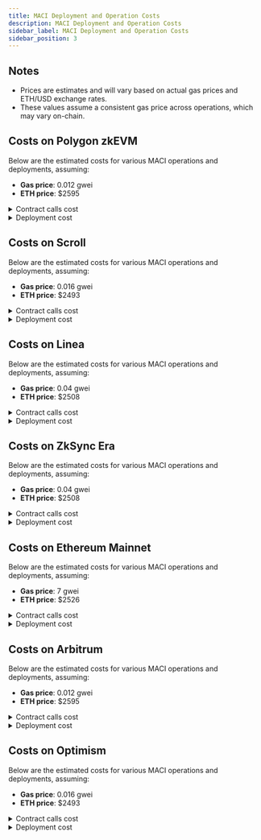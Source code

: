 ```yaml
---
title: MACI Deployment and Operation Costs
description: MACI Deployment and Operation Costs
sidebar_label: MACI Deployment and Operation Costs
sidebar_position: 3
---
```


## Notes

- Prices are estimates and will vary based on actual gas prices and ETH/USD exchange rates.
- These values assume a consistent gas price across operations, which may vary on-chain.

## Costs on Polygon zkEVM

Below are the estimated costs for various MACI operations and deployments, assuming:

- **Gas price**: 0.012 gwei
- **ETH price**: $2595

<details>
<summary>Contract calls cost</summary>

| Contract                                 | Method                     | Min     | Max     | Avg     | USD (avg) |
| ---------------------------------------- | -------------------------- | ------- | ------- | ------- | --------- |
| AnonAadhaarCheckerFactory                | deploy                     | -       | -       | 125971  | 0.00402   |
| AnonAadhaarPolicy                        | enforce                    | -       | -       | 38141   | 0.00122   |
| AnonAadhaarPolicy                        | setTarget                  | 50133   | 50167   | 50149   | 0.0016    |
| AnonAadhaarPolicyFactory                 | deploy                     | -       | -       | 129387  | 0.00413   |
| ConstantInitialVoiceCreditProxyFactory   | deploy                     | -       | -       | 118665  | 0.00379   |
| EASCheckerFactory                        | deploy                     | -       | -       | 155556  | 0.00497   |
| EASPolicyFactory                         | deploy                     | -       | -       | 129387  | 0.00413   |
| ERC20CheckerFactory                      | deploy                     | -       | -       | 125959  | 0.00402   |
| ERC20PolicyFactory                       | deploy                     | -       | -       | 129365  | 0.00413   |
| ERC20VotesCheckerFactory                 | deploy                     | -       | -       | 154673  | 0.00494   |
| ERC20VotesInitialVoiceCreditProxyFactory | deploy                     | -       | -       | 176590  | 0.00564   |
| ERC20VotesPolicyFactory                  | deploy                     | -       | -       | 129365  | 0.00413   |
| FreeForAllCheckerFactory                 | deploy                     | -       | -       | 89376   | 0.00286   |
| FreeForAllPolicyFactory                  | deploy                     | 129375  | 129387  | 129386  | 0.00413   |
| GitcoinPassportCheckerFactory            | deploy                     | -       | -       | 125937  | 0.00402   |
| GitcoinPassportPolicyFactory             | deploy                     | -       | -       | 129365  | 0.00413   |
| HatsCheckerFactory                       | deploy                     | -       | -       | 169023  | 0.0054    |
| HatsPolicyFactory                        | deploy                     | -       | -       | 129387  | 0.00413   |
| MACI                                     | deployPoll                 | 1580765 | 1583829 | 1581626 | 0.05052   |
| MACI                                     | signUp                     | 197667  | 730480  | 315320  | 0.01007   |
| MerkleProofCheckerFactory                | deploy                     | -       | -       | 119047  | 0.0038    |
| MerkleProofPolicyFactory                 | deploy                     | -       | -       | 129387  | 0.00413   |
| MessageProcessor                         | processMessages            | 252019  | 252918  | 252319  | 0.00806   |
| Poll                                     | joinPoll                   | 282314  | 503970  | 334837  | 0.0107    |
| Poll                                     | mergeState                 | 198686  | 354005  | 255089  | 0.00815   |
| Poll                                     | padLastBatch               | -       | -       | 81884   | 0.00262   |
| Poll                                     | publishMessage             | -       | -       | 358725  | 0.01146   |
| Poll                                     | publishMessageBatch        | -       | -       | 671490  | 0.02145   |
| Poll                                     | relayMessagesBatch         | -       | -       | 155235  | 0.00496   |
| PollFactory                              | deploy                     | -       | -       | 1099100 | 0.03511   |
| SemaphoreCheckerFactory                  | deploy                     | -       | -       | 106047  | 0.00339   |
| SemaphorePolicyFactory                   | deploy                     | -       | -       | 129387  | 0.00413   |
| Tally                                    | addTallyResults            | 7311562 | 7844012 | 7577787 | 0.24207   |
| Tally                                    | tallyVotes                 | 147262  | 204522  | 161585  | 0.00516   |
| TokenCheckerFactory                      | deploy                     | -       | -       | 97197   | 0.0031    |
| TokenPolicyFactory                       | deploy                     | -       | -       | 129387  | 0.00413   |
| VerifyingKeysRegistry                    | setPollJoinedVerifyingKey  | -       | -       | 453033  | 0.01447   |
| VerifyingKeysRegistry                    | setPollJoiningVerifyingKey | -       | -       | 453011  | 0.01447   |
| VerifyingKeysRegistry                    | setVerifyingKeys           | 885514  | 885526  | 885517  | 0.02829   |
| VerifyingKeysRegistry                    | setVerifyingKeysBatch      | -       | -       | 1787720 | 0.05711   |
| ZupassCheckerFactory                     | deploy                     | -       | -       | 206318  | 0.00659   |
| ZupassPolicyFactory                      | deploy                     | -       | -       | 129365  | 0.00413   |

</details>

<details>
<summary>Deployment cost</summary>

| Deployments                              | Min Gas | Max Gas | Avg Gas | % of Limit | USD (avg) |
| ---------------------------------------- | ------- | ------- | ------- | ---------- | --------- |
| AnonAadhaarCheckerFactory                | -       | -       | 567621  | 1.9%       | 0.01813   |
| AnonAadhaarPolicyFactory                 | -       | -       | 759390  | 2.5%       | 0.02426   |
| ConstantInitialVoiceCreditProxyFactory   | -       | -       | 379812  | 1.3%       | 0.01213   |
| EASCheckerFactory                        | -       | -       | 623304  | 2.1%       | 0.01991   |
| EASPolicyFactory                         | -       | -       | 690560  | 2.3%       | 0.02206   |
| ERC20CheckerFactory                      | -       | -       | 446429  | 1.5%       | 0.01426   |
| ERC20PolicyFactory                       | -       | -       | 684892  | 2.3%       | 0.02188   |
| ERC20VotesCheckerFactory                 | -       | -       | 464123  | 1.5%       | 0.01483   |
| ERC20VotesInitialVoiceCreditProxyFactory | -       | -       | 482127  | 1.6%       | 0.01540   |
| ERC20VotesPolicyFactory                  | -       | -       | 685960  | 2.3%       | 0.02191   |
| FreeForAllCheckerFactory                 | -       | -       | 329927  | 1.1%       | 0.01054   |
| FreeForAllPolicyFactory                  | -       | -       | 653501  | 2.2%       | 0.02088   |
| GitcoinPassportCheckerFactory            | -       | -       | 463912  | 1.5%       | 0.01482   |
| GitcoinPassportPolicyFactory             | -       | -       | 687052  | 2.3%       | 0.02195   |
| Hasher                                   | -       | -       | 426472  | 1.4%       | 0.01362   |
| HatsCheckerFactory                       | -       | -       | 572538  | 1.9%       | 0.01829   |
| HatsPolicyFactory                        | -       | -       | 684664  | 2.3%       | 0.02187   |
| MACI                                     | 1803354 | 1803438 | 1803408 | 6.0%       | 0.05761   |
| MerkleProofCheckerFactory                | -       | -       | 491985  | 1.6%       | 0.01572   |
| MerkleProofPolicyFactory                 | -       | -       | 686188  | 2.3%       | 0.02192   |
| MessageProcessorFactory                  | 1818377 | 1818401 | 1818398 | 6.1%       | 0.05809   |
| PollFactory                              | 3720635 | 3720683 | 3720678 | 12.4%      | 0.11885   |
| PoseidonT3                               | -       | -       | 2157126 | 7.2%       | 0.06891   |
| PoseidonT4                               | -       | -       | 2745274 | 9.2%       | 0.0877    |
| PoseidonT5                               | -       | -       | 3569887 | 11.9%      | 0.11404   |
| PoseidonT6                               | -       | -       | 4261625 | 14.2%      | 0.13613   |
| SemaphoreCheckerFactory                  | -       | -       | 557606  | 1.9%       | 0.01781   |
| SemaphorePolicyFactory                   | -       | -       | 749517  | 2.5%       | 0.02394   |
| TallyFactory                             | 2176647 | 2176671 | 2176668 | 7.3%       | 0.06953   |
| TokenCheckerFactory                      | -       | -       | 435769  | 1.5%       | 0.01392   |
| TokenPolicyFactory                       | -       | -       | 690920  | 2.3%       | 0.02207   |
| Utilities                                | -       | -       | 664356  | 2.2%       | 0.02122   |
| Verifier                                 | -       | -       | 775226  | 2.6%       | 0.02476   |
| VerifyingKeysRegistry                    | -       | -       | 1755862 | 5.9%       | 0.05609   |
| ZupassCheckerFactory                     | -       | -       | 640425  | 2.1%       | 0.02046   |
| ZupassGroth16Verifier                    | -       | -       | 1108706 | 3.7%       | 0.03542   |
| ZupassPolicyFactory                      | -       | -       | 785744  | 2.6%       | 0.0251    |

</details>

## Costs on Scroll

Below are the estimated costs for various MACI operations and deployments, assuming:

- **Gas price**: 0.016 gwei
- **ETH price**: $2493

<details>
<summary>Contract calls cost</summary>

| Contract                                 | Method                     | Min     | Max     | Avg     | USD (avg) |
| ---------------------------------------- | -------------------------- | ------- | ------- | ------- | --------- |
| AnonAadhaarCheckerFactory                | deploy                     | -       | -       | 125971  | 0.00496   |
| AnonAadhaarPolicy                        | enforce                    | -       | -       | 38141   | 0.0016    |
| AnonAadhaarPolicy                        | setTarget                  | 50133   | 50167   | 50149   | 0.00208   |
| AnonAadhaarPolicyFactory                 | deploy                     | -       | -       | 129387  | 0.00512   |
| ConstantInitialVoiceCreditProxyFactory   | deploy                     | -       | -       | 118665  | 0.0048    |
| EASCheckerFactory                        | deploy                     | -       | -       | 155556  | 0.00624   |
| EASPolicyFactory                         | deploy                     | -       | -       | 129387  | 0.00512   |
| ERC20CheckerFactory                      | deploy                     | -       | -       | 125959  | 0.00496   |
| ERC20PolicyFactory                       | deploy                     | -       | -       | 129365  | 0.00512   |
| ERC20VotesCheckerFactory                 | deploy                     | -       | -       | 154673  | 0.00624   |
| ERC20VotesInitialVoiceCreditProxyFactory | deploy                     | -       | -       | 176590  | 0.00704   |
| ERC20VotesPolicyFactory                  | deploy                     | -       | -       | 129365  | 0.00512   |
| FreeForAllCheckerFactory                 | deploy                     | -       | -       | 89376   | 0.00352   |
| FreeForAllPolicyFactory                  | deploy                     | 129375  | 129387  | 129386  | 0.00512   |
| GitcoinPassportCheckerFactory            | deploy                     | -       | -       | 125937  | 0.00496   |
| GitcoinPassportPolicyFactory             | deploy                     | -       | -       | 129365  | 0.00512   |
| HatsCheckerFactory                       | deploy                     | -       | -       | 169023  | 0.00672   |
| HatsPolicyFactory                        | deploy                     | -       | -       | 129387  | 0.00512   |
| MACI                                     | deployPoll                 | 1580765 | 1583829 | 1581630 | 0.06304   |
| MACI                                     | signUp                     | 197667  | 730492  | 315320  | 0.01264   |
| MerkleProofCheckerFactory                | deploy                     | -       | -       | 119047  | 0.0048    |
| MerkleProofPolicyFactory                 | deploy                     | -       | -       | 129387  | 0.00512   |
| MessageProcessor                         | processMessages            | 252007  | 252918  | 252317  | 0.01008   |
| Poll                                     | joinPoll                   | 282314  | 503970  | 334835  | 0.01328   |
| Poll                                     | mergeState                 | 198686  | 354005  | 255089  | 0.01024   |
| Poll                                     | padLastBatch               | -       | -       | 81884   | 0.0032    |
| Poll                                     | publishMessage             | -       | -       | 358725  | 0.01424   |
| Poll                                     | publishMessageBatch        | -       | -       | 671502  | 0.02672   |
| Poll                                     | relayMessagesBatch         | -       | -       | 155235  | 0.00624   |
| PollFactory                              | deploy                     | -       | -       | 1099088 | 0.04384   |
| SemaphoreCheckerFactory                  | deploy                     | -       | -       | 106047  | 0.00416   |
| SemaphorePolicyFactory                   | deploy                     | -       | -       | 129387  | 0.00512   |
| Tally                                    | addTallyResults            | 7311562 | 7844012 | 7577787 | 0.30224   |
| Tally                                    | tallyVotes                 | 147262  | 204522  | 161585  | 0.0064    |
| TokenCheckerFactory                      | deploy                     | -       | -       | 97197   | 0.00384   |
| TokenPolicyFactory                       | deploy                     | -       | -       | 129387  | 0.00512   |
| VerifyingKeysRegistry                    | setPollJoinedVerifyingKey  | -       | -       | 453033  | 0.01808   |
| VerifyingKeysRegistry                    | setPollJoiningVerifyingKey | -       | -       | 453011  | 0.01808   |
| VerifyingKeysRegistry                    | setVerifyingKeys           | 885514  | 885526  | 885517  | 0.03536   |
| VerifyingKeysRegistry                    | setVerifyingKeysBatch      | -       | -       | 1787720 | 0.07136   |
| ZupassCheckerFactory                     | deploy                     | -       | -       | 206318  | 0.00816   |
| ZupassPolicyFactory                      | deploy                     | -       | -       | 129365  | 0.00512   |

</details>

<details>
<summary>Deployment cost</summary>

| Deployments                              | Min Gas | Max Gas | Avg Gas | % of Block Limit | USD (avg) |
| ---------------------------------------- | ------- | ------- | ------- | ---------------- | --------- |
| AnonAadhaarCheckerFactory                | -       | -       | 567621  | 1.9 %            | 0.02272   |
| AnonAadhaarPolicyFactory                 | -       | -       | 759390  | 2.5 %            | 0.03024   |
| ConstantInitialVoiceCreditProxyFactory   | -       | -       | 379812  | 1.3 %            | 0.0152    |
| EASCheckerFactory                        | -       | -       | 623304  | 2.1 %            | 0.0248    |
| EASPolicyFactory                         | -       | -       | 690560  | 2.3 %            | 0.02752   |
| ERC20CheckerFactory                      | -       | -       | 446429  | 1.5 %            | 0.01776   |
| ERC20PolicyFactory                       | -       | -       | 684892  | 2.3 %            | 0.02736   |
| ERC20VotesCheckerFactory                 | -       | -       | 464123  | 1.5 %            | 0.01856   |
| ERC20VotesInitialVoiceCreditProxyFactory | -       | -       | 482127  | 1.6 %            | 0.0192    |
| ERC20VotesPolicyFactory                  | -       | -       | 685960  | 2.3 %            | 0.02736   |
| FreeForAllCheckerFactory                 | -       | -       | 329927  | 1.1 %            | 0.01312   |
| FreeForAllPolicyFactory                  | -       | -       | 653501  | 2.2 %            | 0.02608   |
| GitcoinPassportCheckerFactory            | -       | -       | 463912  | 1.5 %            | 0.01856   |
| GitcoinPassportPolicyFactory             | -       | -       | 687052  | 2.3 %            | 0.02736   |
| Hasher                                   | -       | -       | 426472  | 1.4 %            | 0.01696   |
| HatsCheckerFactory                       | -       | -       | 572538  | 1.9 %            | 0.02288   |
| HatsPolicyFactory                        | -       | -       | 684664  | 2.3 %            | 0.02736   |
| MACI                                     | 1803354 | 1803438 | 1803408 | 6.0 %            | 0.072     |
| MerkleProofCheckerFactory                | -       | -       | 491985  | 1.6 %            | 0.01968   |
| MerkleProofPolicyFactory                 | -       | -       | 686188  | 2.3 %            | 0.02736   |
| MessageProcessorFactory                  | 1818377 | 1818401 | 1818398 | 6.1 %            | 0.07248   |
| PollFactory                              | 3720635 | 3720683 | 3720678 | 12.4 %           | 0.14848   |
| PoseidonT3                               | -       | -       | 2157126 | 7.2 %            | 0.08608   |
| PoseidonT4                               | -       | -       | 2745274 | 9.2 %            | 0.1096    |
| PoseidonT5                               | -       | -       | 3569887 | 11.9 %           | 0.1424    |
| PoseidonT6                               | -       | -       | 4261625 | 14.2 %           | 0.17008   |
| SemaphoreCheckerFactory                  | -       | -       | 557606  | 1.9 %            | 0.02224   |
| SemaphorePolicyFactory                   | -       | -       | 749517  | 2.5 %            | 0.02992   |
| TallyFactory                             | 2176647 | 2176671 | 2176668 | 7.3 %            | 0.08688   |
| TokenCheckerFactory                      | -       | -       | 435769  | 1.5 %            | 0.01744   |
| TokenPolicyFactory                       | -       | -       | 690920  | 2.3 %            | 0.02752   |
| Utilities                                | -       | -       | 664356  | 2.2 %            | 0.02656   |
| Verifier                                 | -       | -       | 775226  | 2.6 %            | 0.03088   |
| VerifyingKeysRegistry                    | -       | -       | 1755862 | 5.9 %            | 0.07008   |
| ZupassCheckerFactory                     | -       | -       | 640425  | 2.1 %            | 0.0256    |
| ZupassGroth16Verifier                    | -       | -       | 1108706 | 3.7 %            | 0.04416   |
| ZupassPolicyFactory                      | -       | -       | 785744  | 2.6 %            | 0.03136   |

</details>

## Costs on Linea

Below are the estimated costs for various MACI operations and deployments, assuming:

- **Gas price**: 0.04 gwei
- **ETH price**: $2508

<details>
<summary>Contract calls cost</summary>

| Contract                                 | Method                     | Min     | Max     | Avg     | USD (avg) |
| ---------------------------------------- | -------------------------- | ------- | ------- | ------- | --------- |
| AnonAadhaarCheckerFactory                | deploy                     | -       | -       | 125971  | 0.0126    |
| AnonAadhaarPolicy                        | enforce                    | -       | -       | 38141   | 0.0038    |
| AnonAadhaarPolicy                        | setTarget                  | 50133   | 50167   | 50149   | 0.005     |
| AnonAadhaarPolicyFactory                 | deploy                     | -       | -       | 129387  | 0.013     |
| ConstantInitialVoiceCreditProxyFactory   | deploy                     | -       | -       | 118665  | 0.0119    |
| EASCheckerFactory                        | deploy                     | -       | -       | 155556  | 0.0156    |
| EASPolicyFactory                         | deploy                     | -       | -       | 129387  | 0.013     |
| ERC20CheckerFactory                      | deploy                     | -       | -       | 125959  | 0.0126    |
| ERC20PolicyFactory                       | deploy                     | -       | -       | 129365  | 0.013     |
| ERC20VotesCheckerFactory                 | deploy                     | -       | -       | 154673  | 0.0155    |
| ERC20VotesInitialVoiceCreditProxyFactory | deploy                     | -       | -       | 176590  | 0.0177    |
| ERC20VotesPolicyFactory                  | deploy                     | -       | -       | 129365  | 0.013     |
| FreeForAllCheckerFactory                 | deploy                     | -       | -       | 89376   | 0.009     |
| FreeForAllPolicyFactory                  | deploy                     | 129375  | 129387  | 129386  | 0.013     |
| GitcoinPassportCheckerFactory            | deploy                     | -       | -       | 125937  | 0.0126    |
| GitcoinPassportPolicyFactory             | deploy                     | -       | -       | 129365  | 0.013     |
| HatsCheckerFactory                       | deploy                     | -       | -       | 169023  | 0.017     |
| HatsPolicyFactory                        | deploy                     | -       | -       | 129387  | 0.013     |
| MACI                                     | deployPoll                 | 1580765 | 1583829 | 1581626 | 0.1587    |
| MACI                                     | signUp                     | 197667  | 730504  | 315320  | 0.0316    |
| MerkleProofCheckerFactory                | deploy                     | -       | -       | 119047  | 0.0119    |
| MerkleProofPolicyFactory                 | deploy                     | -       | -       | 129387  | 0.013     |
| MessageProcessor                         | processMessages            | 252019  | 252918  | 252319  | 0.0253    |
| Poll                                     | joinPoll                   | 282314  | 503970  | 334838  | 0.0336    |
| Poll                                     | mergeState                 | 198686  | 354005  | 255089  | 0.0256    |
| Poll                                     | padLastBatch               | -       | -       | 81884   | 0.0082    |
| Poll                                     | publishMessage             | -       | -       | 358737  | 0.0360    |
| Poll                                     | publishMessageBatch        | -       | -       | 671538  | 0.0674    |
| Poll                                     | relayMessagesBatch         | -       | -       | 155223  | 0.0156    |
| PollFactory                              | deploy                     | -       | -       | 1099100 | 0.1103    |
| SemaphoreCheckerFactory                  | deploy                     | -       | -       | 106047  | 0.0106    |
| SemaphorePolicyFactory                   | deploy                     | -       | -       | 129387  | 0.013     |
| Tally                                    | addTallyResults            | 7311562 | 7844012 | 7577787 | 0.7604    |
| Tally                                    | tallyVotes                 | 147262  | 204522  | 161584  | 0.0162    |
| TokenCheckerFactory                      | deploy                     | -       | -       | 97197   | 0.0098    |
| TokenPolicyFactory                       | deploy                     | -       | -       | 129387  | 0.013     |
| VerifyingKeysRegistry                    | setPollJoinedVerifyingKey  | -       | -       | 453033  | 0.0455    |
| VerifyingKeysRegistry                    | setPollJoiningVerifyingKey | -       | -       | 453011  | 0.0455    |
| VerifyingKeysRegistry                    | setVerifyingKeys           | 885514  | 885526  | 885517  | 0.0889    |
| VerifyingKeysRegistry                    | setVerifyingKeysBatch      | -       | -       | 1787720 | 0.1794    |
| ZupassCheckerFactory                     | deploy                     | -       | -       | 206318  | 0.0207    |
| ZupassPolicyFactory                      | deploy                     | -       | -       | 129365  | 0.013     |

</details>

<details>
<summary>Deployment cost</summary>

| Deployments                              | Min Gas | Max Gas | Avg Gas | % of Block Limit | USD (avg) |
| ---------------------------------------- | ------- | ------- | ------- | ---------------- | --------- |
| AnonAadhaarCheckerFactory                | -       | -       | 567621  | 1.9 %            | 0.057     |
| AnonAadhaarPolicyFactory                 | -       | -       | 759390  | 2.5 %            | 0.0762    |
| ConstantInitialVoiceCreditProxyFactory   | -       | -       | 379812  | 1.3 %            | 0.0381    |
| EASCheckerFactory                        | -       | -       | 623304  | 2.1 %            | 0.0625    |
| EASPolicyFactory                         | -       | -       | 690560  | 2.3 %            | 0.0693    |
| ERC20CheckerFactory                      | -       | -       | 446429  | 1.5 %            | 0.0448    |
| ERC20PolicyFactory                       | -       | -       | 684892  | 2.3 %            | 0.0687    |
| ERC20VotesCheckerFactory                 | -       | -       | 464123  | 1.5 %            | 0.0466    |
| ERC20VotesInitialVoiceCreditProxyFactory | -       | -       | 482127  | 1.6 %            | 0.0484    |
| ERC20VotesPolicyFactory                  | -       | -       | 685960  | 2.3 %            | 0.0688    |
| FreeForAllCheckerFactory                 | -       | -       | 329927  | 1.1 %            | 0.0331    |
| FreeForAllPolicyFactory                  | -       | -       | 653501  | 2.2 %            | 0.0656    |
| GitcoinPassportCheckerFactory            | -       | -       | 463912  | 1.5 %            | 0.0466    |
| GitcoinPassportPolicyFactory             | -       | -       | 687052  | 2.3 %            | 0.0689    |
| Hasher                                   | -       | -       | 426472  | 1.4 %            | 0.0428    |
| HatsCheckerFactory                       | -       | -       | 572538  | 1.9 %            | 0.0575    |
| HatsPolicyFactory                        | -       | -       | 684664  | 2.3 %            | 0.0687    |
| MACI                                     | 1803354 | 1803438 | 1803408 | 6.0 %            | 0.181     |
| MerkleProofCheckerFactory                | -       | -       | 491985  | 1.6 %            | 0.0494    |
| MerkleProofPolicyFactory                 | -       | -       | 686188  | 2.3 %            | 0.0689    |
| MessageProcessorFactory                  | 1818377 | 1818401 | 1818398 | 6.1 %            | 0.1825    |
| PollFactory                              | 3720635 | 3720683 | 3720678 | 12.4 %           | 0.3734    |
| PoseidonT3                               | -       | -       | 2157126 | 7.2 %            | 0.2165    |
| PoseidonT4                               | -       | -       | 2745274 | 9.2 %            | 0.2755    |
| PoseidonT5                               | -       | -       | 3569887 | 11.9 %           | 0.3582    |
| PoseidonT6                               | -       | -       | 4261625 | 14.2 %           | 0.4277    |
| SemaphoreCheckerFactory                  | -       | -       | 557606  | 1.9 %            | 0.0560    |
| SemaphorePolicyFactory                   | -       | -       | 749517  | 2.5 %            | 0.0752    |
| TallyFactory                             | 2176647 | 2176671 | 2176668 | 7.3 %            | 0.2184    |
| TokenCheckerFactory                      | -       | -       | 435769  | 1.5 %            | 0.0437    |
| TokenPolicyFactory                       | -       | -       | 690920  | 2.3 %            | 0.0693    |
| Utilities                                | -       | -       | 664356  | 2.2 %            | 0.0667    |
| Verifier                                 | -       | -       | 775226  | 2.6 %            | 0.0778    |
| VerifyingKeysRegistry                    | -       | -       | 1755862 | 5.9 %            | 0.1762    |
| ZupassCheckerFactory                     | -       | -       | 640425  | 2.1 %            | 0.0643    |
| ZupassGroth16Verifier                    | -       | -       | 1108706 | 3.7 %            | 0.1113    |
| ZupassPolicyFactory                      | -       | -       | 785744  | 2.6 %            | 0.0788    |

</details>

## Costs on ZkSync Era

Below are the estimated costs for various MACI operations and deployments, assuming:

- **Gas price**: 0.04 gwei
- **ETH price**: $2508

<details>
<summary>Contract calls cost</summary>

| Contract                                 | Method                     | Min     | Max     | Avg     | USD (avg) |
| ---------------------------------------- | -------------------------- | ------- | ------- | ------- | --------- |
| AnonAadhaarCheckerFactory                | deploy                     | -       | -       | 125971  | 0.0126    |
| AnonAadhaarPolicy                        | enforce                    | -       | -       | 38141   | 0.0038    |
| AnonAadhaarPolicy                        | setTarget                  | 50133   | 50167   | 50149   | 0.005     |
| AnonAadhaarPolicyFactory                 | deploy                     | -       | -       | 129387  | 0.013     |
| ConstantInitialVoiceCreditProxyFactory   | deploy                     | -       | -       | 118665  | 0.0119    |
| EASCheckerFactory                        | deploy                     | -       | -       | 155556  | 0.0156    |
| EASPolicyFactory                         | deploy                     | -       | -       | 129387  | 0.013     |
| ERC20CheckerFactory                      | deploy                     | -       | -       | 125959  | 0.0126    |
| ERC20PolicyFactory                       | deploy                     | -       | -       | 129365  | 0.013     |
| ERC20VotesCheckerFactory                 | deploy                     | -       | -       | 154673  | 0.0155    |
| ERC20VotesInitialVoiceCreditProxyFactory | deploy                     | -       | -       | 176590  | 0.0177    |
| ERC20VotesPolicyFactory                  | deploy                     | -       | -       | 129365  | 0.013     |
| FreeForAllCheckerFactory                 | deploy                     | -       | -       | 89376   | 0.009     |
| FreeForAllPolicyFactory                  | deploy                     | 129375  | 129387  | 129386  | 0.013     |
| GitcoinPassportCheckerFactory            | deploy                     | -       | -       | 125937  | 0.0126    |
| GitcoinPassportPolicyFactory             | deploy                     | -       | -       | 129365  | 0.013     |
| HatsCheckerFactory                       | deploy                     | -       | -       | 169023  | 0.017     |
| HatsPolicyFactory                        | deploy                     | -       | -       | 129387  | 0.013     |
| MACI                                     | deployPoll                 | 1580765 | 1583829 | 1581626 | 0.1587    |
| MACI                                     | signUp                     | 197667  | 730504  | 315320  | 0.0316    |
| MerkleProofCheckerFactory                | deploy                     | -       | -       | 119047  | 0.0119    |
| MerkleProofPolicyFactory                 | deploy                     | -       | -       | 129387  | 0.013     |
| MessageProcessor                         | processMessages            | 252019  | 252918  | 252319  | 0.0253    |
| Poll                                     | joinPoll                   | 282314  | 503970  | 334838  | 0.0336    |
| Poll                                     | mergeState                 | 198686  | 354005  | 255089  | 0.0256    |
| Poll                                     | padLastBatch               | -       | -       | 81884   | 0.0082    |
| Poll                                     | publishMessage             | -       | -       | 358737  | 0.0360    |
| Poll                                     | publishMessageBatch        | -       | -       | 671538  | 0.0674    |
| Poll                                     | relayMessagesBatch         | -       | -       | 155223  | 0.0156    |
| PollFactory                              | deploy                     | -       | -       | 1099100 | 0.1103    |
| SemaphoreCheckerFactory                  | deploy                     | -       | -       | 106047  | 0.0106    |
| SemaphorePolicyFactory                   | deploy                     | -       | -       | 129387  | 0.013     |
| Tally                                    | addTallyResults            | 7311562 | 7844012 | 7577787 | 0.7604    |
| Tally                                    | tallyVotes                 | 147262  | 204522  | 161584  | 0.0162    |
| TokenCheckerFactory                      | deploy                     | -       | -       | 97197   | 0.0098    |
| TokenPolicyFactory                       | deploy                     | -       | -       | 129387  | 0.013     |
| VerifyingKeysRegistry                    | setPollJoinedVerifyingKey  | -       | -       | 453033  | 0.0455    |
| VerifyingKeysRegistry                    | setPollJoiningVerifyingKey | -       | -       | 453011  | 0.0455    |
| VerifyingKeysRegistry                    | setVerifyingKeys           | 885514  | 885526  | 885517  | 0.0889    |
| VerifyingKeysRegistry                    | setVerifyingKeysBatch      | -       | -       | 1787720 | 0.1794    |
| ZupassCheckerFactory                     | deploy                     | -       | -       | 206318  | 0.0207    |
| ZupassPolicyFactory                      | deploy                     | -       | -       | 129365  | 0.013     |

</details>

<details>
<summary>Deployment cost</summary>

| Deployments                              | Min Gas | Max Gas | Avg Gas | % of Block Limit | USD (avg) |
| ---------------------------------------- | ------- | ------- | ------- | ---------------- | --------- |
| AnonAadhaarCheckerFactory                | -       | -       | 567621  | 1.9 %            | 0.057     |
| AnonAadhaarPolicyFactory                 | -       | -       | 759390  | 2.5 %            | 0.0762    |
| ConstantInitialVoiceCreditProxyFactory   | -       | -       | 379812  | 1.3 %            | 0.0381    |
| EASCheckerFactory                        | -       | -       | 623304  | 2.1 %            | 0.0625    |
| EASPolicyFactory                         | -       | -       | 690560  | 2.3 %            | 0.0693    |
| ERC20CheckerFactory                      | -       | -       | 446429  | 1.5 %            | 0.0448    |
| ERC20PolicyFactory                       | -       | -       | 684892  | 2.3 %            | 0.0687    |
| ERC20VotesCheckerFactory                 | -       | -       | 464123  | 1.5 %            | 0.0466    |
| ERC20VotesInitialVoiceCreditProxyFactory | -       | -       | 482127  | 1.6 %            | 0.0484    |
| ERC20VotesPolicyFactory                  | -       | -       | 685960  | 2.3 %            | 0.0688    |
| FreeForAllCheckerFactory                 | -       | -       | 329927  | 1.1 %            | 0.0331    |
| FreeForAllPolicyFactory                  | -       | -       | 653501  | 2.2 %            | 0.0656    |
| GitcoinPassportCheckerFactory            | -       | -       | 463912  | 1.5 %            | 0.0466    |
| GitcoinPassportPolicyFactory             | -       | -       | 687052  | 2.3 %            | 0.0689    |
| Hasher                                   | -       | -       | 426472  | 1.4 %            | 0.0428    |
| HatsCheckerFactory                       | -       | -       | 572538  | 1.9 %            | 0.0575    |
| HatsPolicyFactory                        | -       | -       | 684664  | 2.3 %            | 0.0687    |
| MACI                                     | 1803354 | 1803438 | 1803408 | 6.0 %            | 0.181     |
| MerkleProofCheckerFactory                | -       | -       | 491985  | 1.6 %            | 0.0494    |
| MerkleProofPolicyFactory                 | -       | -       | 686188  | 2.3 %            | 0.0689    |
| MessageProcessorFactory                  | 1818377 | 1818401 | 1818398 | 6.1 %            | 0.1825    |
| PollFactory                              | 3720635 | 3720683 | 3720678 | 12.4 %           | 0.3734    |
| PoseidonT3                               | -       | -       | 2157126 | 7.2 %            | 0.2165    |
| PoseidonT4                               | -       | -       | 2745274 | 9.2 %            | 0.2755    |
| PoseidonT5                               | -       | -       | 3569887 | 11.9 %           | 0.3582    |
| PoseidonT6                               | -       | -       | 4261625 | 14.2 %           | 0.4277    |
| SemaphoreCheckerFactory                  | -       | -       | 557606  | 1.9 %            | 0.0560    |
| SemaphorePolicyFactory                   | -       | -       | 749517  | 2.5 %            | 0.0752    |
| TallyFactory                             | 2176647 | 2176671 | 2176668 | 7.3 %            | 0.2184    |
| TokenCheckerFactory                      | -       | -       | 435769  | 1.5 %            | 0.0437    |
| TokenPolicyFactory                       | -       | -       | 690920  | 2.3 %            | 0.0693    |
| Utilities                                | -       | -       | 664356  | 2.2 %            | 0.0667    |
| Verifier                                 | -       | -       | 775226  | 2.6 %            | 0.0778    |
| VerifyingKeysRegistry                    | -       | -       | 1755862 | 5.9 %            | 0.1762    |
| ZupassCheckerFactory                     | -       | -       | 640425  | 2.1 %            | 0.0643    |
| ZupassGroth16Verifier                    | -       | -       | 1108706 | 3.7 %            | 0.1113    |
| ZupassPolicyFactory                      | -       | -       | 785744  | 2.6 %            | 0.0788    |

</details>

## Costs on Ethereum Mainnet

Below are the estimated costs for various MACI operations and deployments, assuming:

- **Gas price**: 7 gwei
- **ETH price**: $2526

<details>
<summary>Contract calls cost</summary>

| Contract                                 | Method                     | Min     | Max     | Avg     | USD (avg) |
| ---------------------------------------- | -------------------------- | ------- | ------- | ------- | --------- |
| AnonAadhaarCheckerFactory                | deploy                     | -       | -       | 125971  | 2.23      |
| AnonAadhaarPolicy                        | enforce                    | -       | -       | 38141   | 0.67      |
| AnonAadhaarPolicy                        | setTarget                  | 50133   | 50167   | 50149   | 0.89      |
| AnonAadhaarPolicyFactory                 | deploy                     | -       | -       | 129387  | 2.29      |
| ConstantInitialVoiceCreditProxyFactory   | deploy                     | -       | -       | 118665  | 2.10      |
| EASCheckerFactory                        | deploy                     | -       | -       | 155556  | 2.75      |
| EASPolicyFactory                         | deploy                     | -       | -       | 129387  | 2.29      |
| ERC20CheckerFactory                      | deploy                     | -       | -       | 125959  | 2.23      |
| ERC20PolicyFactory                       | deploy                     | -       | -       | 129365  | 2.29      |
| ERC20VotesCheckerFactory                 | deploy                     | -       | -       | 154673  | 2.74      |
| ERC20VotesInitialVoiceCreditProxyFactory | deploy                     | -       | -       | 176590  | 3.12      |
| ERC20VotesPolicyFactory                  | deploy                     | -       | -       | 129365  | 2.29      |
| FreeForAllCheckerFactory                 | deploy                     | -       | -       | 89376   | 1.58      |
| FreeForAllPolicyFactory                  | deploy                     | 129375  | 129387  | 129386  | 2.29      |
| GitcoinPassportCheckerFactory            | deploy                     | -       | -       | 125937  | 2.23      |
| GitcoinPassportPolicyFactory             | deploy                     | -       | -       | 129365  | 2.29      |
| HatsCheckerFactory                       | deploy                     | -       | -       | 169023  | 2.99      |
| HatsPolicyFactory                        | deploy                     | -       | -       | 129387  | 2.29      |
| MACI                                     | deployPoll                 | 1580777 | 1583817 | 1581631 | 27.98     |
| MACI                                     | signUp                     | 197667  | 730504  | 315320  | 5.58      |
| MerkleProofCheckerFactory                | deploy                     | -       | -       | 119047  | 2.11      |
| MerkleProofPolicyFactory                 | deploy                     | -       | -       | 129387  | 2.29      |
| MessageProcessor                         | processMessages            | 252065  | 252976  | 252375  | 4.46      |
| Poll                                     | joinPoll                   | 282314  | 503970  | 334836  | 5.92      |
| Poll                                     | mergeState                 | 176483  | 331802  | 232886  | 4.12      |
| Poll                                     | padLastBatch               | -       | -       | 81884   | 1.45      |
| Poll                                     | publishMessage             | -       | -       | 358677  | 6.34      |
| Poll                                     | publishMessageBatch        | -       | -       | 671442  | 11.88     |
| Poll                                     | relayMessagesBatch         | -       | -       | 155223  | 2.75      |
| PollFactory                              | deploy                     | -       | -       | 1099100 | 19.44     |
| SemaphoreCheckerFactory                  | deploy                     | -       | -       | 106047  | 1.88      |
| SemaphorePolicyFactory                   | deploy                     | -       | -       | 129387  | 2.29      |
| Tally                                    | addTallyResults            | 7312489 | 7844939 | 7578714 | 134.05    |
| Tally                                    | tallyVotes                 | 147320  | 204580  | 161641  | 2.86      |
| TokenCheckerFactory                      | deploy                     | -       | -       | 97197   | 1.72      |
| TokenPolicyFactory                       | deploy                     | -       | -       | 129387  | 2.29      |
| VerifyingKeysRegistry                    | setPollJoinedVerifyingKey  | -       | -       | 453033  | 8.01      |
| VerifyingKeysRegistry                    | setPollJoiningVerifyingKey | -       | -       | 453011  | 8.01      |
| VerifyingKeysRegistry                    | setVerifyingKeys           | 885514  | 885526  | 885517  | 15.66     |
| VerifyingKeysRegistry                    | setVerifyingKeysBatch      | -       | -       | 1787720 | 31.62     |
| ZupassCheckerFactory                     | deploy                     | -       | -       | 206318  | 3.65      |
| ZupassPolicyFactory                      | deploy                     | -       | -       | 129365  | 2.29      |

</details>

<details>
<summary>Deployment cost</summary>

| Deployments                              | Min Gas | Max Gas | Avg Gas | % of Block Limit | USD (avg) |
| ---------------------------------------- | ------- | ------- | ------- | ---------------- | --------- |
| AnonAadhaarCheckerFactory                | -       | -       | 567621  | 1.9 %            | 10.04     |
| AnonAadhaarPolicyFactory                 | -       | -       | 759390  | 2.5 %            | 13.43     |
| ConstantInitialVoiceCreditProxyFactory   | -       | -       | 379812  | 1.3 %            | 6.72      |
| EASCheckerFactory                        | -       | -       | 623304  | 2.1 %            | 11.02     |
| EASPolicyFactory                         | -       | -       | 690560  | 2.3 %            | 12.21     |
| ERC20CheckerFactory                      | -       | -       | 446429  | 1.5 %            | 7.90      |
| ERC20PolicyFactory                       | -       | -       | 684892  | 2.3 %            | 12.11     |
| ERC20VotesCheckerFactory                 | -       | -       | 464123  | 1.5 %            | 8.21      |
| ERC20VotesInitialVoiceCreditProxyFactory | -       | -       | 482127  | 1.6 %            | 8.53      |
| ERC20VotesPolicyFactory                  | -       | -       | 685960  | 2.3 %            | 12.13     |
| FreeForAllCheckerFactory                 | -       | -       | 329927  | 1.1 %            | 5.84      |
| FreeForAllPolicyFactory                  | -       | -       | 653501  | 2.2 %            | 11.56     |
| GitcoinPassportCheckerFactory            | -       | -       | 463912  | 1.5 %            | 8.21      |
| GitcoinPassportPolicyFactory             | -       | -       | 687052  | 2.3 %            | 12.15     |
| Hasher                                   | -       | -       | 426472  | 1.4 %            | 7.54      |
| HatsCheckerFactory                       | -       | -       | 572538  | 1.9 %            | 10.13     |
| HatsPolicyFactory                        | -       | -       | 684664  | 2.3 %            | 12.11     |
| MACI                                     | 1803354 | 1803438 | 1803408 | 6 %              | 31.90     |
| MerkleProofCheckerFactory                | -       | -       | 491985  | 1.6 %            | 8.70      |
| MerkleProofPolicyFactory                 | -       | -       | 686188  | 2.3 %            | 12.14     |
| MessageProcessorFactory                  | 1818377 | 1818401 | 1818398 | 6.1 %            | 32.16     |
| PollFactory                              | 3725815 | 3725863 | 3725858 | 12.4 %           | 65.90     |
| PoseidonT3                               | -       | -       | 2157126 | 7.2 %            | 38.15     |
| PoseidonT4                               | -       | -       | 2745274 | 9.2 %            | 48.56     |
| PoseidonT5                               | -       | -       | 3569887 | 11.9 %           | 63.14     |
| PoseidonT6                               | -       | -       | 4261625 | 14.2 %           | 75.38     |
| SemaphoreCheckerFactory                  | -       | -       | 557606  | 1.9 %            | 9.86      |
| SemaphorePolicyFactory                   | -       | -       | 749517  | 2.5 %            | 13.26     |
| TallyFactory                             | 2207358 | 2207382 | 2207379 | 7.4 %            | 39.04     |
| TokenCheckerFactory                      | -       | -       | 435769  | 1.5 %            | 7.71      |
| TokenPolicyFactory                       | -       | -       | 690920  | 2.3 %            | 12.22     |
| Utilities                                | -       | -       | 664356  | 2.2 %            | 11.75     |
| Verifier                                 | -       | -       | 775226  | 2.6 %            | 13.71     |
| VerifyingKeysRegistry                    | -       | -       | 1755862 | 5.9 %            | 31.06     |
| ZupassCheckerFactory                     | -       | -       | 640425  | 2.1 %            | 11.33     |
| ZupassGroth16Verifier                    | -       | -       | 1108706 | 3.7 %            | 19.61     |
| ZupassPolicyFactory                      | -       | -       | 785744  | 2.6 %            | 13.90     |

</details>

## Costs on Arbitrum

Below are the estimated costs for various MACI operations and deployments, assuming:

- **Gas price**: 0.012 gwei
- **ETH price**: $2595

<details>
<summary>Contract calls cost</summary>

| Contract                                 | Method                     | Min     | Max     | Avg     | USD (avg) |
| ---------------------------------------- | -------------------------- | ------- | ------- | ------- | --------- |
| AnonAadhaarCheckerFactory                | deploy                     | -       | -       | 125971  | 0.00402   |
| AnonAadhaarPolicy                        | enforce                    | -       | -       | 38141   | 0.00122   |
| AnonAadhaarPolicy                        | setTarget                  | 50133   | 50167   | 50149   | 0.0016    |
| AnonAadhaarPolicyFactory                 | deploy                     | -       | -       | 129387  | 0.00413   |
| ConstantInitialVoiceCreditProxyFactory   | deploy                     | -       | -       | 118665  | 0.00379   |
| EASCheckerFactory                        | deploy                     | -       | -       | 155556  | 0.00497   |
| EASPolicyFactory                         | deploy                     | -       | -       | 129387  | 0.00413   |
| ERC20CheckerFactory                      | deploy                     | -       | -       | 125959  | 0.00402   |
| ERC20PolicyFactory                       | deploy                     | -       | -       | 129365  | 0.00413   |
| ERC20VotesCheckerFactory                 | deploy                     | -       | -       | 154673  | 0.00494   |
| ERC20VotesInitialVoiceCreditProxyFactory | deploy                     | -       | -       | 176590  | 0.00564   |
| ERC20VotesPolicyFactory                  | deploy                     | -       | -       | 129365  | 0.00413   |
| FreeForAllCheckerFactory                 | deploy                     | -       | -       | 89376   | 0.00286   |
| FreeForAllPolicyFactory                  | deploy                     | 129375  | 129387  | 129386  | 0.00413   |
| GitcoinPassportCheckerFactory            | deploy                     | -       | -       | 125937  | 0.00402   |
| GitcoinPassportPolicyFactory             | deploy                     | -       | -       | 129365  | 0.00413   |
| HatsCheckerFactory                       | deploy                     | -       | -       | 169023  | 0.0054    |
| HatsPolicyFactory                        | deploy                     | -       | -       | 129387  | 0.00413   |
| MACI                                     | deployPoll                 | 1580765 | 1583829 | 1581626 | 0.05052   |
| MACI                                     | signUp                     | 197667  | 730480  | 315320  | 0.01007   |
| MerkleProofCheckerFactory                | deploy                     | -       | -       | 119047  | 0.0038    |
| MerkleProofPolicyFactory                 | deploy                     | -       | -       | 129387  | 0.00413   |
| MessageProcessor                         | processMessages            | 252019  | 252918  | 252319  | 0.00806   |
| Poll                                     | joinPoll                   | 282314  | 503970  | 334837  | 0.0107    |
| Poll                                     | mergeState                 | 198686  | 354005  | 255089  | 0.00815   |
| Poll                                     | padLastBatch               | -       | -       | 81884   | 0.00262   |
| Poll                                     | publishMessage             | -       | -       | 358725  | 0.01146   |
| Poll                                     | publishMessageBatch        | -       | -       | 671490  | 0.02145   |
| Poll                                     | relayMessagesBatch         | -       | -       | 155235  | 0.00496   |
| PollFactory                              | deploy                     | -       | -       | 1099100 | 0.03511   |
| SemaphoreCheckerFactory                  | deploy                     | -       | -       | 106047  | 0.00339   |
| SemaphorePolicyFactory                   | deploy                     | -       | -       | 129387  | 0.00413   |
| Tally                                    | addTallyResults            | 7311562 | 7844012 | 7577787 | 0.24207   |
| Tally                                    | tallyVotes                 | 147262  | 204522  | 161585  | 0.00516   |
| TokenCheckerFactory                      | deploy                     | -       | -       | 97197   | 0.0031    |
| TokenPolicyFactory                       | deploy                     | -       | -       | 129387  | 0.00413   |
| VerifyingKeysRegistry                    | setPollJoinedVerifyingKey  | -       | -       | 453033  | 0.01447   |
| VerifyingKeysRegistry                    | setPollJoiningVerifyingKey | -       | -       | 453011  | 0.01447   |
| VerifyingKeysRegistry                    | setVerifyingKeys           | 885514  | 885526  | 885517  | 0.02829   |
| VerifyingKeysRegistry                    | setVerifyingKeysBatch      | -       | -       | 1787720 | 0.05711   |
| ZupassCheckerFactory                     | deploy                     | -       | -       | 206318  | 0.00659   |
| ZupassPolicyFactory                      | deploy                     | -       | -       | 129365  | 0.00413   |

</details>

<details>
<summary>Deployment cost</summary>

| Deployments                              | Min Gas | Max Gas | Avg Gas | % of Limit | USD (avg) |
| ---------------------------------------- | ------- | ------- | ------- | ---------- | --------- |
| AnonAadhaarCheckerFactory                | -       | -       | 567621  | 1.9%       | 0.01813   |
| AnonAadhaarPolicyFactory                 | -       | -       | 759390  | 2.5%       | 0.02426   |
| ConstantInitialVoiceCreditProxyFactory   | -       | -       | 379812  | 1.3%       | 0.01213   |
| EASCheckerFactory                        | -       | -       | 623304  | 2.1%       | 0.01991   |
| EASPolicyFactory                         | -       | -       | 690560  | 2.3%       | 0.02206   |
| ERC20CheckerFactory                      | -       | -       | 446429  | 1.5%       | 0.01426   |
| ERC20PolicyFactory                       | -       | -       | 684892  | 2.3%       | 0.02188   |
| ERC20VotesCheckerFactory                 | -       | -       | 464123  | 1.5%       | 0.01483   |
| ERC20VotesInitialVoiceCreditProxyFactory | -       | -       | 482127  | 1.6%       | 0.01540   |
| ERC20VotesPolicyFactory                  | -       | -       | 685960  | 2.3%       | 0.02191   |
| FreeForAllCheckerFactory                 | -       | -       | 329927  | 1.1%       | 0.01054   |
| FreeForAllPolicyFactory                  | -       | -       | 653501  | 2.2%       | 0.02088   |
| GitcoinPassportCheckerFactory            | -       | -       | 463912  | 1.5%       | 0.01482   |
| GitcoinPassportPolicyFactory             | -       | -       | 687052  | 2.3%       | 0.02195   |
| Hasher                                   | -       | -       | 426472  | 1.4%       | 0.01362   |
| HatsCheckerFactory                       | -       | -       | 572538  | 1.9%       | 0.01829   |
| HatsPolicyFactory                        | -       | -       | 684664  | 2.3%       | 0.02187   |
| MACI                                     | 1803354 | 1803438 | 1803408 | 6.0%       | 0.05761   |
| MerkleProofCheckerFactory                | -       | -       | 491985  | 1.6%       | 0.01572   |
| MerkleProofPolicyFactory                 | -       | -       | 686188  | 2.3%       | 0.02192   |
| MessageProcessorFactory                  | 1818377 | 1818401 | 1818398 | 6.1%       | 0.05809   |
| PollFactory                              | 3720635 | 3720683 | 3720678 | 12.4%      | 0.11885   |
| PoseidonT3                               | -       | -       | 2157126 | 7.2%       | 0.06891   |
| PoseidonT4                               | -       | -       | 2745274 | 9.2%       | 0.0877    |
| PoseidonT5                               | -       | -       | 3569887 | 11.9%      | 0.11404   |
| PoseidonT6                               | -       | -       | 4261625 | 14.2%      | 0.13613   |
| SemaphoreCheckerFactory                  | -       | -       | 557606  | 1.9%       | 0.01781   |
| SemaphorePolicyFactory                   | -       | -       | 749517  | 2.5%       | 0.02394   |
| TallyFactory                             | 2176647 | 2176671 | 2176668 | 7.3%       | 0.06953   |
| TokenCheckerFactory                      | -       | -       | 435769  | 1.5%       | 0.01392   |
| TokenPolicyFactory                       | -       | -       | 690920  | 2.3%       | 0.02207   |
| Utilities                                | -       | -       | 664356  | 2.2%       | 0.02122   |
| Verifier                                 | -       | -       | 775226  | 2.6%       | 0.02476   |
| VerifyingKeysRegistry                    | -       | -       | 1755862 | 5.9%       | 0.05609   |
| ZupassCheckerFactory                     | -       | -       | 640425  | 2.1%       | 0.02046   |
| ZupassGroth16Verifier                    | -       | -       | 1108706 | 3.7%       | 0.03542   |
| ZupassPolicyFactory                      | -       | -       | 785744  | 2.6%       | 0.0251    |

</details>

## Costs on Optimism

Below are the estimated costs for various MACI operations and deployments, assuming:

- **Gas price**: 0.016 gwei
- **ETH price**: $2493

<details>
<summary>Contract calls cost</summary>

| Contract                                 | Method                     | Min     | Max     | Avg     | USD (avg) |
| ---------------------------------------- | -------------------------- | ------- | ------- | ------- | --------- |
| AnonAadhaarCheckerFactory                | deploy                     | -       | -       | 125971  | 0.00496   |
| AnonAadhaarPolicy                        | enforce                    | -       | -       | 38141   | 0.0016    |
| AnonAadhaarPolicy                        | setTarget                  | 50133   | 50167   | 50149   | 0.00208   |
| AnonAadhaarPolicyFactory                 | deploy                     | -       | -       | 129387  | 0.00512   |
| ConstantInitialVoiceCreditProxyFactory   | deploy                     | -       | -       | 118665  | 0.0048    |
| EASCheckerFactory                        | deploy                     | -       | -       | 155556  | 0.00624   |
| EASPolicyFactory                         | deploy                     | -       | -       | 129387  | 0.00512   |
| ERC20CheckerFactory                      | deploy                     | -       | -       | 125959  | 0.00496   |
| ERC20PolicyFactory                       | deploy                     | -       | -       | 129365  | 0.00512   |
| ERC20VotesCheckerFactory                 | deploy                     | -       | -       | 154673  | 0.00624   |
| ERC20VotesInitialVoiceCreditProxyFactory | deploy                     | -       | -       | 176590  | 0.00704   |
| ERC20VotesPolicyFactory                  | deploy                     | -       | -       | 129365  | 0.00512   |
| FreeForAllCheckerFactory                 | deploy                     | -       | -       | 89376   | 0.00352   |
| FreeForAllPolicyFactory                  | deploy                     | 129375  | 129387  | 129386  | 0.00512   |
| GitcoinPassportCheckerFactory            | deploy                     | -       | -       | 125937  | 0.00496   |
| GitcoinPassportPolicyFactory             | deploy                     | -       | -       | 129365  | 0.00512   |
| HatsCheckerFactory                       | deploy                     | -       | -       | 169023  | 0.00672   |
| HatsPolicyFactory                        | deploy                     | -       | -       | 129387  | 0.00512   |
| MACI                                     | deployPoll                 | 1580765 | 1583829 | 1581630 | 0.06304   |
| MACI                                     | signUp                     | 197667  | 730492  | 315320  | 0.01264   |
| MerkleProofCheckerFactory                | deploy                     | -       | -       | 119047  | 0.0048    |
| MerkleProofPolicyFactory                 | deploy                     | -       | -       | 129387  | 0.00512   |
| MessageProcessor                         | processMessages            | 252007  | 252918  | 252317  | 0.01008   |
| Poll                                     | joinPoll                   | 282314  | 503970  | 334835  | 0.01328   |
| Poll                                     | mergeState                 | 198686  | 354005  | 255089  | 0.01024   |
| Poll                                     | padLastBatch               | -       | -       | 81884   | 0.0032    |
| Poll                                     | publishMessage             | -       | -       | 358725  | 0.01424   |
| Poll                                     | publishMessageBatch        | -       | -       | 671502  | 0.02672   |
| Poll                                     | relayMessagesBatch         | -       | -       | 155235  | 0.00624   |
| PollFactory                              | deploy                     | -       | -       | 1099088 | 0.04384   |
| SemaphoreCheckerFactory                  | deploy                     | -       | -       | 106047  | 0.00416   |
| SemaphorePolicyFactory                   | deploy                     | -       | -       | 129387  | 0.00512   |
| Tally                                    | addTallyResults            | 7311562 | 7844012 | 7577787 | 0.30224   |
| Tally                                    | tallyVotes                 | 147262  | 204522  | 161585  | 0.0064    |
| TokenCheckerFactory                      | deploy                     | -       | -       | 97197   | 0.00384   |
| TokenPolicyFactory                       | deploy                     | -       | -       | 129387  | 0.00512   |
| VerifyingKeysRegistry                    | setPollJoinedVerifyingKey  | -       | -       | 453033  | 0.01808   |
| VerifyingKeysRegistry                    | setPollJoiningVerifyingKey | -       | -       | 453011  | 0.01808   |
| VerifyingKeysRegistry                    | setVerifyingKeys           | 885514  | 885526  | 885517  | 0.03536   |
| VerifyingKeysRegistry                    | setVerifyingKeysBatch      | -       | -       | 1787720 | 0.07136   |
| ZupassCheckerFactory                     | deploy                     | -       | -       | 206318  | 0.00816   |
| ZupassPolicyFactory                      | deploy                     | -       | -       | 129365  | 0.00512   |

</details>

<details>
<summary>Deployment cost</summary>

| Deployments                              | Min Gas | Max Gas | Avg Gas | % of Block Limit | USD (avg) |
| ---------------------------------------- | ------- | ------- | ------- | ---------------- | --------- |
| AnonAadhaarCheckerFactory                | -       | -       | 567621  | 1.9 %            | 0.02272   |
| AnonAadhaarPolicyFactory                 | -       | -       | 759390  | 2.5 %            | 0.03024   |
| ConstantInitialVoiceCreditProxyFactory   | -       | -       | 379812  | 1.3 %            | 0.0152    |
| EASCheckerFactory                        | -       | -       | 623304  | 2.1 %            | 0.0248    |
| EASPolicyFactory                         | -       | -       | 690560  | 2.3 %            | 0.02752   |
| ERC20CheckerFactory                      | -       | -       | 446429  | 1.5 %            | 0.01776   |
| ERC20PolicyFactory                       | -       | -       | 684892  | 2.3 %            | 0.02736   |
| ERC20VotesCheckerFactory                 | -       | -       | 464123  | 1.5 %            | 0.01856   |
| ERC20VotesInitialVoiceCreditProxyFactory | -       | -       | 482127  | 1.6 %            | 0.0192    |
| ERC20VotesPolicyFactory                  | -       | -       | 685960  | 2.3 %            | 0.02736   |
| FreeForAllCheckerFactory                 | -       | -       | 329927  | 1.1 %            | 0.01312   |
| FreeForAllPolicyFactory                  | -       | -       | 653501  | 2.2 %            | 0.02608   |
| GitcoinPassportCheckerFactory            | -       | -       | 463912  | 1.5 %            | 0.01856   |
| GitcoinPassportPolicyFactory             | -       | -       | 687052  | 2.3 %            | 0.02736   |
| Hasher                                   | -       | -       | 426472  | 1.4 %            | 0.01696   |
| HatsCheckerFactory                       | -       | -       | 572538  | 1.9 %            | 0.02288   |
| HatsPolicyFactory                        | -       | -       | 684664  | 2.3 %            | 0.02736   |
| MACI                                     | 1803354 | 1803438 | 1803408 | 6.0 %            | 0.072     |
| MerkleProofCheckerFactory                | -       | -       | 491985  | 1.6 %            | 0.01968   |
| MerkleProofPolicyFactory                 | -       | -       | 686188  | 2.3 %            | 0.02736   |
| MessageProcessorFactory                  | 1818377 | 1818401 | 1818398 | 6.1 %            | 0.07248   |
| PollFactory                              | 3720635 | 3720683 | 3720678 | 12.4 %           | 0.14848   |
| PoseidonT3                               | -       | -       | 2157126 | 7.2 %            | 0.08608   |
| PoseidonT4                               | -       | -       | 2745274 | 9.2 %            | 0.1096    |
| PoseidonT5                               | -       | -       | 3569887 | 11.9 %           | 0.1424    |
| PoseidonT6                               | -       | -       | 4261625 | 14.2 %           | 0.17008   |
| SemaphoreCheckerFactory                  | -       | -       | 557606  | 1.9 %            | 0.02224   |
| SemaphorePolicyFactory                   | -       | -       | 749517  | 2.5 %            | 0.02992   |
| TallyFactory                             | 2176647 | 2176671 | 2176668 | 7.3 %            | 0.08688   |
| TokenCheckerFactory                      | -       | -       | 435769  | 1.5 %            | 0.01744   |
| TokenPolicyFactory                       | -       | -       | 690920  | 2.3 %            | 0.02752   |
| Utilities                                | -       | -       | 664356  | 2.2 %            | 0.02656   |
| Verifier                                 | -       | -       | 775226  | 2.6 %            | 0.03088   |
| VerifyingKeysRegistry                    | -       | -       | 1755862 | 5.9 %            | 0.07008   |
| ZupassCheckerFactory                     | -       | -       | 640425  | 2.1 %            | 0.0256    |
| ZupassGroth16Verifier                    | -       | -       | 1108706 | 3.7 %            | 0.04416   |
| ZupassPolicyFactory                      | -       | -       | 785744  | 2.6 %            | 0.03136   |

</details>
